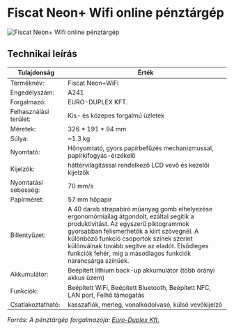 # Fiscat Neon+ Wifi online pénztárgép

![Fiscat Neon+ Wifi online pénztárgép](..\_media\penztargep\fiscat-neon-wifi-black-and-white.png)


## Technikai leírás
| Tulajdonság | Érték |
| -------------- | ----------- |
| Terméknév:| Fiscat Neon+WiFi |
| Engedélyszám:| A241 |
| Forgalmazó:| EURO-DUPLEX KFT. |
| Felhasználási terület:| Kis- és közepes forgalmú üzletek |
| Méretek:| 326 * 191 * 94 mm |
| Súlya:| ~1.3 kg |
| Nyomtató:| Hőnyomtató, gyors papírbefűzés mechanizmussal, papírkifogyás-érzékelő |
| Kijelzők:| háttérvilágítással rendelkező LCD vevő és kezelői kijelzők |
| Nyomtatási sebesség:| 70 mm/s |
| Papírméret:| 57 mm hőpapír |
| Billentyűzet:| A 40 darab strapabíró műanyag gomb elhelyezése ergonomómiailag átgondolt, ezáltal segítik a produktivitást. Az egyszerű piktogrammok gyorsabban felismerhetők a kiírt szövegnél. A különböző funkció csoportok színek szerint különválnak tovább segítve az eladót. Elsődleges funkciók fehér, míg a másodlagos funkciók narancsárga színüek. |
| Akkumulátor:| Beépített lithium back-up akkumulátor (több órányi akkus üzem) |
| Funkciók:| Beépített WiFi, Beépített Bluetooth, Beépített NFC, LAN port, Felhő támogatás |
| Csatlakoztatható:| kasszafiók, mérleg, vonalkódolvasó, külső vevőkijelző |

*Forrás: A pénztárgép forgalmazója: [Euro-Duplex Kft.](https://priorcash.hu/)*